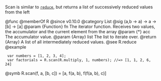 Scan is similar to [`reduce`](#reduce), but returns a list of successively
reduced values from the left

@func
@memberOf R
@since v0.10.0
@category List
@sig (a,b -> a) -> a -> [b] -> [a]
@param {Function} fn The iterator function. Receives two values, the accumulator and the
       current element from the array
@param {*} acc The accumulator value.
@param {Array} list The list to iterate over.
@return {Array} A list of all intermediately reduced values.
@see R.reduce
@example

     var numbers = [1, 2, 3, 4];
     var factorials = R.scan(R.multiply, 1, numbers); //=> [1, 1, 2, 6, 24]
@symb R.scan(f, a, [b, c]) = [a, f(a, b), f(f(a, b), c)]
